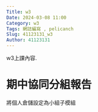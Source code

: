 ```yaml
---
Title: w3
Date: 2024-03-08 11:00
Category: w3
Tags: 網誌編寫 , pelicanch
Slug: 41123131_w3
Author: 41123131
---
```


w3上課內容.

<!-- PELICAN_END_SUMMARY -->

# 期中協同分組報告
將個人倉儲設定為小組子模組


